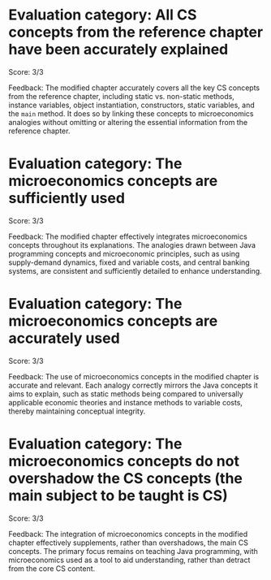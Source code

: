 # Evaluation category: All CS concepts from the reference chapter have been accurately explained

Score: 3/3

Feedback: The modified chapter accurately covers all the key CS concepts from the reference chapter, including static vs. non-static methods, instance variables, object instantiation, constructors, static variables, and the `main` method. It does so by linking these concepts to microeconomics analogies without omitting or altering the essential information from the reference chapter.

# Evaluation category: The microeconomics concepts are sufficiently used

Score: 3/3

Feedback: The modified chapter effectively integrates microeconomics concepts throughout its explanations. The analogies drawn between Java programming concepts and microeconomic principles, such as using supply-demand dynamics, fixed and variable costs, and central banking systems, are consistent and sufficiently detailed to enhance understanding.

# Evaluation category: The microeconomics concepts are accurately used

Score: 3/3

Feedback: The use of microeconomics concepts in the modified chapter is accurate and relevant. Each analogy correctly mirrors the Java concepts it aims to explain, such as static methods being compared to universally applicable economic theories and instance methods to variable costs, thereby maintaining conceptual integrity.

# Evaluation category: The microeconomics concepts do not overshadow the CS concepts (the main subject to be taught is CS)

Score: 3/3

Feedback: The integration of microeconomics concepts in the modified chapter effectively supplements, rather than overshadows, the main CS concepts. The primary focus remains on teaching Java programming, with microeconomics used as a tool to aid understanding, rather than detract from the core CS content.

